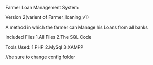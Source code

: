 Farmer Loan Management System:

Version 2(varient of Farmer_loaning_v1)

A method in which the farmer can Manage his Loans from all banks

Included Files
1.All Files
2.The SQL Code

Tools Used:
1.PHP
2.MySql
3.XAMPP


//be sure to change config folder
